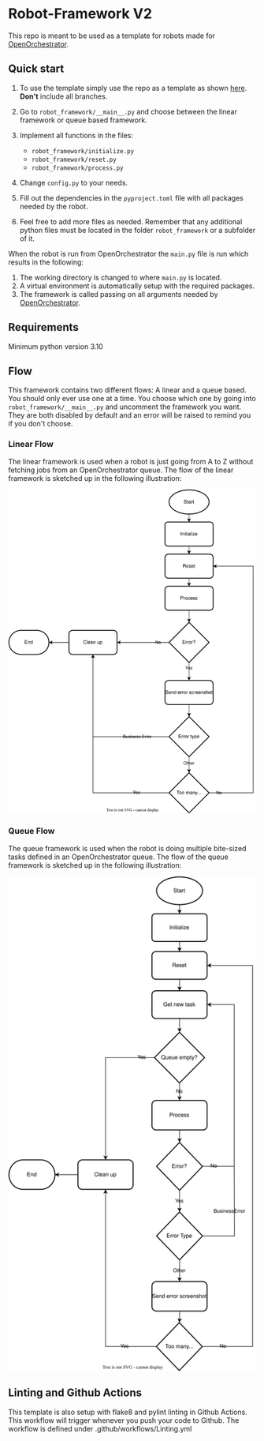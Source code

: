 # Robot-Framework V2

This repo is meant to be used as a template for robots made for [OpenOrchestrator](https://github.com/itk-dev-rpa/OpenOrchestrator).

## Quick start

1. To use the template simply use the repo as a template as shown [here](https://docs.github.com/en/repositories/creating-and-managing-repositories/creating-a-repository-from-a-template).
__Don't__ include all branches.

2. Go to `robot_framework/__main__.py` and choose between the linear framework or queue based framework.

3. Implement all functions in the files:
    * `robot_framework/initialize.py`
    * `robot_framework/reset.py`
    * `robot_framework/process.py`

4. Change `config.py` to your needs.

5. Fill out the dependencies in the `pyproject.toml` file with all packages needed by the robot.

6. Feel free to add more files as needed. Remember that any additional python files must
be located in the folder `robot_framework` or a subfolder of it.

When the robot is run from OpenOrchestrator the `main.py` file is run which results
in the following:
1. The working directory is changed to where `main.py` is located.
2. A virtual environment is automatically setup with the required packages.
3. The framework is called passing on all arguments needed by [OpenOrchestrator](https://github.com/itk-dev-rpa/OpenOrchestrator).

## Requirements
Minimum python version 3.10

## Flow

This framework contains two different flows: A linear and a queue based.
You should only ever use one at a time. You choose which one by going into `robot_framework/__main__.py`
and uncomment the framework you want. They are both disabled by default and an error will be
raised to remind you if you don't choose.

### Linear Flow

The linear framework is used when a robot is just going from A to Z without fetching jobs from an
OpenOrchestrator queue.
The flow of the linear framework is sketched up in the following illustration:

![Linear Flow diagram](Robot-Framework.svg)

### Queue Flow

The queue framework is used when the robot is doing multiple bite-sized tasks defined in an
OpenOrchestrator queue.
The flow of the queue framework is sketched up in the following illustration:

![Queue Flow diagram](Robot-Queue-Framework.svg)

## Linting and Github Actions

This template is also setup with flake8 and pylint linting in Github Actions.
This workflow will trigger whenever you push your code to Github.
The workflow is defined under .github/workflows/Linting.yml

